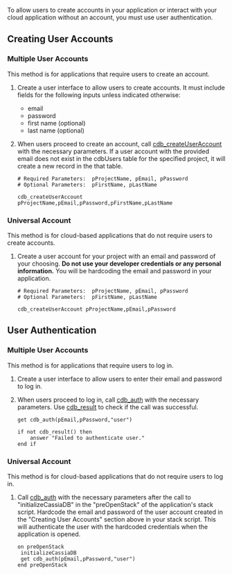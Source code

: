 To allow users to create accounts in your application or interact with your cloud application without an account, you must use user authentication.

## Creating User Accounts
### Multiple User Accounts
This method is for applications that require users to create an account.

1. Create a user interface to allow users to create accounts. It must include fields for the following inputs unless indicated otherwise:
	* email
	* password
	* first name (optional)
	* last name (optional)
2. When users proceed to create an account, call [cdb_createUserAccount](https://docs.livecloud.io/CreateUserAccount/) with the necessary parameters. If a user account with the provided email does not exist in the cdbUsers table for the specified project, it will create a new record in the that table.

	```livecodeserver
	# Required Parameters: 	pProjectName, pEmail, pPassword
	# Optional Parameters: 	pFirstName, pLastName

	cdb_createUserAccount pProjectName,pEmail,pPassword,pFirstName,pLastName
	```

### Universal Account
This method is for cloud-based applications that do not require users to create accounts.

1. Create a user account for your project with an email and password of your choosing. **Do not use your developer credentials or any personal information.** You will be hardcoding the email and password in your application.

	```livecodeserver
	# Required Parameters: 	pProjectName, pEmail, pPassword
	# Optional Parameters: 	pFirstName, pLastName

	cdb_createUserAccount pProjectName,pEmail,pPassword
	```

## User Authentication
### Multiple User Accounts
This method is for applications that require users to log in.

1. Create a user interface to allow users to enter their email and password to log in.

2. When users proceed to log in, call [cdb_auth](https://docs.livecloud.io/Auth/) with the necessary parameters. Use [cdb_result](https://docs.livecloud.io/Result/) to check if the call was successful.

	```livecodeserver
	get cdb_auth(pEmail,pPassword,"user")
	
	if not cdb_result() then
		answer "Failed to authenticate user."
	end if
	```

### Universal Account
This method is for cloud-based applications that do not require users to log in.

1. Call [cdb_auth](https://docs.livecloud.io/Auth/) with the necessary parameters after the call to "initializeCassiaDB" in the "preOpenStack" of the application's stack script. Hardcode the email and password of the user account created in the "Creating User Accounts" section above in your stack script. This will authenticate the user with the hardcoded credentials when the application is opened.

	```livecodeserver
	on preOpenStack
     initializeCassiaDB
     get cdb_auth(pEmail,pPassword,"user")
	end preOpenStack
	```